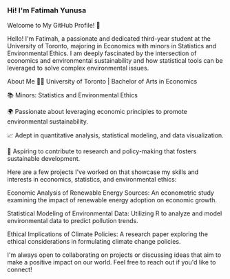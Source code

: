 ### Hi! I'm Fatimah Yunusa

Welcome to My GitHub Profile! 🌟

Hello! I'm Fatimah, a passionate and dedicated third-year student at the University of Toronto, majoring in Economics with minors in Statistics and Environmental Ethics. I am deeply fascinated by the intersection of economics and environmental sustainability and how statistical tools can be leveraged to solve complex environmental issues.

About Me
👨‍🎓 University of Toronto | Bachelor of Arts in Economics

📚 Minors: Statistics and Environmental Ethics

🌍 Passionate about leveraging economic principles to promote environmental sustainability.

📈 Adept in quantitative analysis, statistical modeling, and data visualization.

💼 Aspiring to contribute to research and policy-making that fosters sustainable development.

Here are a few projects I've worked on that showcase my skills and interests in economics, statistics, and environmental ethics:

Economic Analysis of Renewable Energy Sources: An econometric study examining the impact of renewable energy adoption on economic growth.

Statistical Modeling of Environmental Data: Utilizing R to analyze and model environmental data to predict pollution trends.

Ethical Implications of Climate Policies: A research paper exploring the ethical considerations in formulating climate change policies.


I'm always open to collaborating on projects or discussing ideas that aim to make a positive impact on our world. Feel free to reach out if you'd like to connect!
